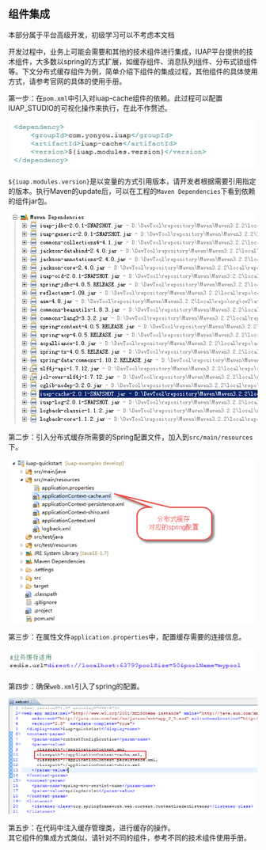 ## 组件集成
> 
本部分属于平台高级开发，初级学习可以不考虑本文档
> 

开发过程中，业务上可能会需要和其他的技术组件进行集成，IUAP平台提供的技术组件，大多数以spring的方式扩展，如缓存组件、消息队列组件、分布式锁组件等。下文分布式缓存组件为例，简单介绍下组件的集成过程，其他组件的具体使用方式，请参考官网的具体的使用手册。  

第一步：在`pom.xml`中引入对iuap-cache组件的依赖。此过程可以配置IUAP_STUDIO的可视化操作来执行，在此不作赘述。  


![](/img/image028.jpg)



`${iuap.modules.version}`是以变量的方式引用版本，请开发者根据需要引用指定的版本。执行Maven的update后，可以在工程的`Maven Dependencies`下看到依赖的组件jar包。  


![](/img/image029.jpg)

  

第二步：引入分布式缓存所需要的Spring配置文件，加入到`src/main/resources`下。  


![](../img/image030.jpg)


第三步：在属性文件`application.properties`中，配置缓存需要的连接信息。  


![](/img/image031.jpg)

  

第四步：确保`web.xml`引入了spring的配置。  


![](/img/image032.jpg)


第五步：在代码中注入缓存管理类，进行缓存的操作。  
其它组件的集成方式类似，请针对不同的组件，参考不同的技术组件使用手册。